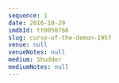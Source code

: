 ```yaml
---
sequence: 1
date: 2016-10-29
imdbId: tt0050766
slug: curse-of-the-demon-1957
venue: null
venueNotes: null
medium: Shudder
mediumNotes: null
---
```



